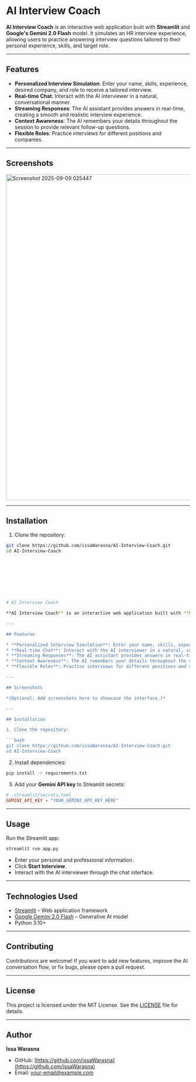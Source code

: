 # AI Interview Coach

**AI Interview Coach** is an interactive web application built with **Streamlit** and **Google's Gemini 2.0 Flash** model. It simulates an HR interview experience, allowing users to practice answering interview questions tailored to their personal experience, skills, and target role.

---

## Features

- **Personalized Interview Simulation**: Enter your name, skills, experience, desired company, and role to receive a tailored interview.
- **Real-time Chat**: Interact with the AI interviewer in a natural, conversational manner.
- **Streaming Responses**: The AI assistant provides answers in real-time, creating a smooth and realistic interview experience.
- **Context Awareness**: The AI remembers your details throughout the session to provide relevant follow-up questions.
- **Flexible Roles**: Practice interviews for different positions and companies.

---

## Screenshots

<img width="930" height="892" alt="Screenshot 2025-09-09 025447" src="https://github.com/user-attachments/assets/1fc54c5e-b5ca-470e-9b69-0e52536643ea" />

---

## Installation

1. Clone the repository:
```bash
git clone https://github.com/issaWarasna/AI-Interview-Coach.git
cd AI-Interview-Coach









# AI Interview Coach

**AI Interview Coach** is an interactive web application built with **Streamlit** and **Google's Gemini 2.0 Flash** model. It simulates an HR interview experience, allowing users to practice answering interview questions tailored to their personal experience, skills, and target role.

---

## Features

* **Personalized Interview Simulation**: Enter your name, skills, experience, desired company, and role to receive a tailored interview.
* **Real-time Chat**: Interact with the AI interviewer in a natural, conversational manner.
* **Streaming Responses**: The AI assistant provides answers in real-time, creating a smooth and realistic interview experience.
* **Context Awareness**: The AI remembers your details throughout the session to provide relevant follow-up questions.
* **Flexible Roles**: Practice interviews for different positions and companies.

---

## Screenshots

*(Optional: Add screenshots here to showcase the interface.)*

---

## Installation

1. Clone the repository:

```bash
git clone https://github.com/issaWarasna/AI-Interview-Coach.git
cd AI-Interview-Coach
```

2. Install dependencies:

```bash
pip install -r requirements.txt
```

3. Add your **Gemini API key** to Streamlit secrets:

```toml
# .streamlit/secrets.toml
GEMINI_API_KEY = "YOUR_GEMINI_API_KEY_HERE"
```

---

## Usage

Run the Streamlit app:

```bash
streamlit run app.py
```

* Enter your personal and professional information.
* Click **Start Interview**.
* Interact with the AI interviewer through the chat interface.

---

## Technologies Used

* [Streamlit](https://streamlit.io/) – Web application framework
* [Google Gemini 2.0 Flash](https://developers.google.com/experimental/generative-ai) – Generative AI model
* Python 3.10+

---

## Contributing

Contributions are welcome! If you want to add new features, improve the AI conversation flow, or fix bugs, please open a pull request.

---

## License

This project is licensed under the MIT License. See the [LICENSE](LICENSE) file for details.

---

## Author

**Issa Warasna**

* GitHub: [https://github.com/issaWarasna](https://github.com/issaWarasna)
* Email: [your-email@example.com](mailto:your-email@example.com)





